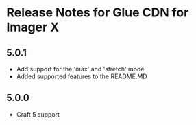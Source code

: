 # Release Notes for Glue CDN for Imager X

## 5.0.1

- Add support for the 'max' and 'stretch' mode
- Added supported features to the README.MD 

## 5.0.0

- Craft 5 support
